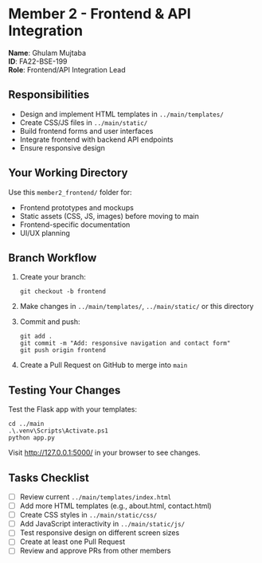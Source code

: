 # Member 2 - Frontend & API Integration

**Name**: Ghulam Mujtaba  
**ID**: FA22-BSE-199  
**Role**: Frontend/API Integration Lead

## Responsibilities

- Design and implement HTML templates in `../main/templates/`
- Create CSS/JS files in `../main/static/`
- Build frontend forms and user interfaces
- Integrate frontend with backend API endpoints
- Ensure responsive design

## Your Working Directory

Use this `member2_frontend/` folder for:
- Frontend prototypes and mockups
- Static assets (CSS, JS, images) before moving to main
- Frontend-specific documentation
- UI/UX planning

## Branch Workflow

1. Create your branch:
   ```pwsh
   git checkout -b frontend
   ```

2. Make changes in `../main/templates/`, `../main/static/` or this directory

3. Commit and push:
   ```pwsh
   git add .
   git commit -m "Add: responsive navigation and contact form"
   git push origin frontend
   ```

4. Create a Pull Request on GitHub to merge into `main`

## Testing Your Changes

Test the Flask app with your templates:

```pwsh
cd ../main
.\.venv\Scripts\Activate.ps1
python app.py
```

Visit http://127.0.0.1:5000/ in your browser to see changes.

## Tasks Checklist

- [ ] Review current `../main/templates/index.html`
- [ ] Add more HTML templates (e.g., about.html, contact.html)
- [ ] Create CSS styles in `../main/static/css/`
- [ ] Add JavaScript interactivity in `../main/static/js/`
- [ ] Test responsive design on different screen sizes
- [ ] Create at least one Pull Request
- [ ] Review and approve PRs from other members
